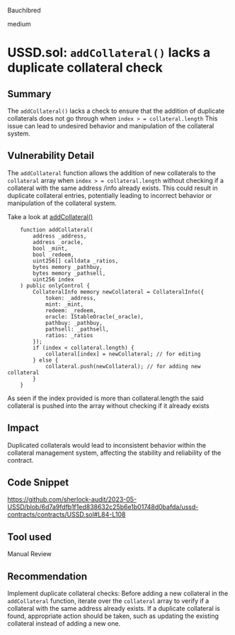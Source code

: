 Bauchibred

medium

# USSD.sol: `addCollateral()` lacks a duplicate collateral check

## Summary

The `addCollateral()` lacks a check to ensure that the addition of duplicate collaterals does not go through when `index > = collateral.length` This issue can lead to undesired behavior and manipulation of the collateral system.

## Vulnerability Detail

The `addCollateral` function allows the addition of new collaterals to the `collateral` array when `index > = collateral.length` without checking if a collateral with the same address /info already exists. This could result in duplicate collateral entries, potentially leading to incorrect behavior or manipulation of the collateral system.

Take a look at [addCollateral()](https://github.com/sherlock-audit/2023-05-USSD/blob/6d7a9fdfb1f1ed838632c25b6e1b01748d0bafda/ussd-contracts/contracts/USSD.sol#L84-L108)

```solidity
    function addCollateral(
        address _address,
        address _oracle,
        bool _mint,
        bool _redeem,
        uint256[] calldata _ratios,
        bytes memory _pathbuy,
        bytes memory _pathsell,
        uint256 index
    ) public onlyControl {
        CollateralInfo memory newCollateral = CollateralInfo({
            token: _address,
            mint: _mint,
            redeem: _redeem,
            oracle: IStableOracle(_oracle),
            pathbuy: _pathbuy,
            pathsell: _pathsell,
            ratios: _ratios
        });
        if (index < collateral.length) {
            collateral[index] = newCollateral; // for editing
        } else {
            collateral.push(newCollateral); // for adding new collateral
        }
    }
```

As seen if the index provided is more than collateral.length the said collateral is pushed into the array without checking if it already exists

## Impact

Duplicated collaterals would lead to inconsistent behavior within the collateral management system, affecting the stability and reliability of the contract.

## Code Snippet

https://github.com/sherlock-audit/2023-05-USSD/blob/6d7a9fdfb1f1ed838632c25b6e1b01748d0bafda/ussd-contracts/contracts/USSD.sol#L84-L108

## Tool used

Manual Review

## Recommendation

Implement duplicate collateral checks: Before adding a new collateral in the `addCollateral` function, iterate over the `collateral` array to verify if a collateral with the same address already exists. If a duplicate collateral is found, appropriate action should be taken, such as updating the existing collateral instead of adding a new one.
